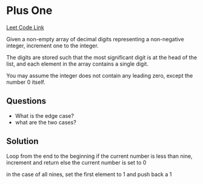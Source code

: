 <h1>Plus One</h1>

<a href="https://leetcode.com/problems/plus-one/">Leet Code Link</a>

Given a non-empty array of decimal digits representing a non-negative integer, increment one to the integer.

The digits are stored such that the most significant digit is at the head of the list, and each element in the array contains a single digit.

You may assume the integer does not contain any leading zero, except the number 0 itself.

<h2>Questions</h2>

<ul>
    <li>What is the edge case?</li>
    <li>what are the two cases?</li>
</ul>

<h2>Solution</h2>
Loop from the end to the beginning
if the current number is less than nine, increment and return
else the current number is set to 0

in the case of all nines,
set the first element to 1 and push back a 1

